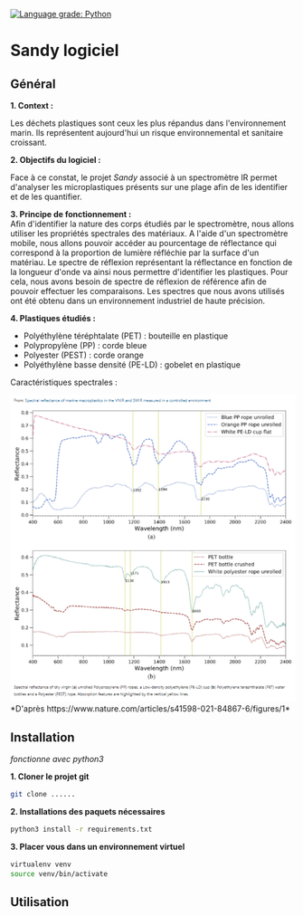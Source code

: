 [![Language grade: Python](https://img.shields.io/lgtm/grade/python/g/lebonq/projet_sandy.svg?logo=lgtm&logoWidth=18)](https://lgtm.com/projects/g/lebonq/projet_sandy/context:python)

# Sandy logiciel  

## Général

**1. Context :**

Les déchets plastiques sont ceux les plus répandus dans l'environnement marin. Ils représentent aujourd'hui un risque environnemental et sanitaire croissant.    

**2. Objectifs du logiciel :**

Face à ce constat, le projet *Sandy* associé à un spectromètre IR permet d'analyser les microplastiques présents sur une plage afin de les identifier et de les quantifier.

**3. Principe de fonctionnement :**  
Afin d'identifier la nature des corps étudiés par le spectromètre, nous allons utiliser les propriétés spectrales des matériaux. A l'aide d'un spectromètre mobile, nous allons pouvoir accéder au pourcentage de réflectance qui correspond à la proportion de lumière réfléchie par la surface d'un matériau. Le spectre de réflexion représentant la réflectance en fonction de la longueur d'onde va ainsi nous permettre d'identifier les plastiques.
Pour cela, nous avons besoin de spectre de réflexion de référence afin de pouvoir effectuer les comparaisons. Les spectres que nous avons utilisés ont été obtenu dans un environnement industriel de haute précision. 

**4. Plastiques étudiés :**

* Polyéthylène téréphtalate (PET) : bouteille en plastique
* Polypropylène (PP) : corde bleue
* Polyester (PEST) : corde orange
* Polyéthylène basse densité (PE-LD) : gobelet en plastique

Caractéristiques spectrales :

<img src="https://github.com/lebonq/projet_sandy/blob/main/courbeReflexion.PNG"/>  
*D'après https://www.nature.com/articles/s41598-021-84867-6/figures/1*

## Installation

_fonctionne avec python3_   

**1. Cloner le projet git**

```bash
git clone ......
```

**2. Installations des paquets nécessaires**

```bash
python3 install -r requirements.txt
```

**3. Placer vous dans un environnement virtuel**

```bash
virtualenv venv
source venv/bin/activate
```

## Utilisation
